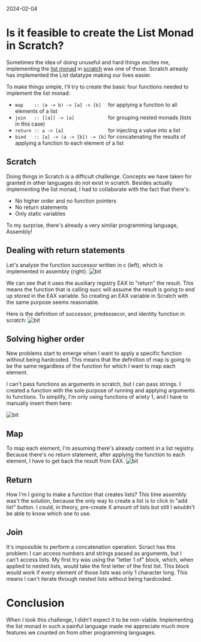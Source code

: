2024-02-04
# Is it feasible to create the List Monad in Scratch?


Sometimes the idea of doing unuseful and hard things excites me, implementing the [list monad](https://en.wikibooks.org/wiki/Haskell/Understanding_monads/List) in [scratch](https://scratch.mit.edu/) was one of those. Scratch already has implemented the List datatype making our lives easier.


To make things simple, I'll try to create the basic four functions needed to implement the list monad:

* ``` map    :: (a -> b) -> [a] -> [b]   ``` for applying a function to all elements of a list
* ``` join   :: [[a]] -> [a]             ``` for grouping nested monads (lists in this case)
* ``` return :: a -> [a]                 ``` for injecting a value into a list
* ``` bind   :: [a] -> (a -> [b]) -> [b] ``` for concatenating the results of applying a function to each element of a list

## Scratch
Doing things in Scratch is a difficult challenge. Concepts we have taken for granted in other languages do not exist in scratch. Besides actually implementing the list monad, I had to collaborate with the fact that there's:

* No higher order and no function pointers
* No return statements
* Only static variables

To my surprise, there's already a very similar programming language, Assembly!

## Dealing with return statements
Let's analyze the function successor written in c (left), which is implemented in assembly (right).
![bit](/img/assembly-succ.png)

We can see that it uses the auxiliary registry EAX to "return" the result. This means the function that is calling succ will assume the result is going to end up stored in the EAX variable. So creating an EAX variable in Scratch with the same purpose seems reasonable.

Here is the definition of successor, predessecor, and identity function in scratch:
![bit](/img/scratch-succ.png)


## Solving  higher order
New problems start to emerge when I want to apply a specific function without being hardcoded. This means that the definition of map is going to be the same regardless of the function for which I want to map each element.

I can't pass functions as arguments in scratch, but I can pass strings. I created a function with the sole purpose of running and applying arguments to functions. To simplify, I'm only using functions of ariety 1, and I have to manually insert them here:

![bit](/img/scratch-apply.png)

## Map
To map each element, I'm assuming there's already content in a list registry. Because there's no return statement, after applying the function to each element, I have to get back the result from EAX.
![bit](/img/scratch-map.png)

## Return 
How I'm I going to make a function that creates lists? This time assembly was't the solution, because the only way to create a list is to click in "add list" button. I could, in theory, pre-create X amount of lists but still I wouldn't be able to know which one to use. 


## Join
It's impossible to perform a concatenation operation. Scract has this problem: I can access numbers and strings passed as
arguments, but I can't access lists. My first try was using the "letter 1 of" block, which, when applied to nested lists,
would take the first letter of the first list. This block would work if every element of those lists was only 1 character
long. This means I can't iterate through nested lists without being hardcoded. 


# Conclusion

When I took this challenge, I didn't expect it to be non-viable. Implementing the list monad in such a painful language made me appreciate much more features we counted on from other programming languages.
